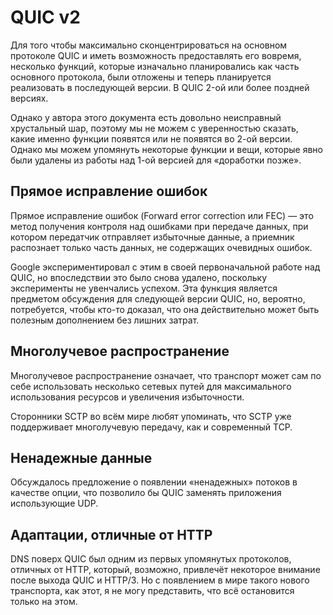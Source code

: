 # QUIC v2
Для того чтобы максимально сконцентрироваться на основном протоколе QUIC и иметь
возможность предоставлять его вовремя, несколько функций, которые изначально
планировались как часть основного протокола, были отложены и теперь планируется
реализовать в последующей версии. В QUIC 2-ой или более поздней версиях.

Однако у автора этого документа есть довольно неисправный хрустальный шар, поэтому
мы не можем с уверенностью сказать, какие именно функции появятся или не появятся во
2-ой версии. Однако мы можем упомянуть некоторые функции и вещи, которые
явно были удалены из работы над 1-ой версией для «доработки позже».


## Прямое исправление ошибок
Прямое исправление ошибок (Forward error correction или FEC) — это метод получения
контроля над ошибками при передаче данных, при котором передатчик отправляет избыточные
данные, а приемник распознает только часть данных, не содержащих очевидных ошибок.

Google экспериментировал с этим в своей первоначальной работе над QUIC, но впоследствии
это было снова удалено, поскольку эксперименты не увенчались успехом. Эта функция является
предметом обсуждения для следующей версии QUIC, но, вероятно, потребуется, чтобы кто-то
доказал, что она действительно может быть полезным дополнением без лишних затрат.


## Многолучевое распространение
Многолучевое распространение означает, что транспорт может сам по себе использовать несколько
сетевых путей для максимального использования ресурсов и увеличения избыточности.

Сторонники SCTP во всём мире любят упоминать, что SCTP уже поддерживает многолучевую передачу,
как и современный TCP.


## Ненадежные данные
Обсуждалось предложение о появлении «ненадежных» потоков в качестве опции, что
позволило бы QUIC заменять приложения использующие UDP.


## Адаптации, отличные от HTTP
DNS поверх QUIC был одним из первых упомянутых протоколов, отличных от HTTP, который,
возможно, привлечёт некоторое внимание после выхода QUIC и HTTP/3. Но с появлением в
мире такого нового транспорта, как этот, я не могу представить, что всё остановится
только на этом.
